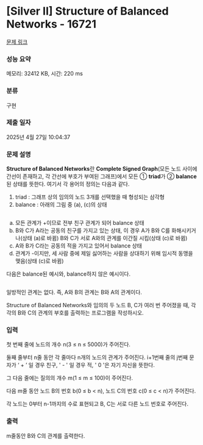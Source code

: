 # [Silver II] Structure of Balanced Networks - 16721 

[문제 링크](https://www.acmicpc.net/problem/16721) 

### 성능 요약

메모리: 32412 KB, 시간: 220 ms

### 분류

구현

### 제출 일자

2025년 4월 27일 10:04:37

### 문제 설명

<p><strong>Structure of Balanced Networks</strong>란 <strong>Complete Signed Graph</strong>(모든 노드 사이에 간선이 존재하고, 각 간선에 부호가 부여된 그래프)에서 모든 ① <strong>triad</strong>가 ② <strong>balance</strong>된 상태를 뜻한다. 여기서 각 용어의 정의는 다음과 같다.</p>

<ol>
	<li>triad : 그래프 상의 임의의 노드 3개를 선택했을 때 형성되는 삼각형</li>
	<li>balance : 아래의 그림 중 (a), (c)의 상태</li>
</ol>

<p style="text-align: center;"><img alt="" src=""></p>

<ol style="list-style-type: lower-alpha;">
	<li>모든 관계가 +이므로 전부 친구 관계가 되어 balance 상태</li>
	<li>B와 C가 A라는 공동의 친구를 가지고 있는 상태, 이 경우 A가 B와 C를 화해시키거나(상태 (a)로 바뀜) B와 C가 서로 A와의 관계를 이간질 시킴(상태 (c)로 바뀜)</li>
	<li>A와 B가 C라는 공동의 적을 가지고 있어서 balance 상태</li>
	<li>관계가 -이지만, 세 사람 중에 제일 싫어하는 사람을 상대하기 위해 임시적 동맹을 맺음(상태 (c)로 바뀜)</li>
</ol>

<p>다음은 balance된 예시와, balance하지 않은 예시이다.</p>

<p style="text-align: center;"><img alt="" src=""></p>

<p>일방적인 관계는 없다. 즉, A와 B의 관계는 B와 A의 관계이다.</p>

<p>Structure of Balanced Networks와 임의의 두 노드 B, C가 여러 번 주어졌을 때, 각각의 B와 C의 관계의 부호를 출력하는 프로그램을 작성하시오.</p>

### 입력 

 <p>첫 번째 줄에 노드의 개수 n(3 ≤ n ≤ 5000)가 주어진다.</p>

<p>둘째 줄부터 n줄 동안 각 줄마다 n개의 노드의 관계가 주어진다.  i+1번째 줄의 j번째 문자가 ‘ + ’ 일 경우 친구, ' - ' 일 경우 적, ' 0 '은 자기 자신을 뜻한다.</p>

<p>그 다음 줄에는 질의의 개수 m(1 ≤ m ≤ 100)이 주어진다.</p>

<p>다음 m줄 동안 노드 B의 번호 b(0 ≤ b < n), 노드 C의 번호 c(0 ≤ c < n)가 주어진다.</p>

<p>각 노드는 0부터 n-1까지의 수로 표현되고 B, C는 서로 다른 노드 번호로 주어진다.</p>

### 출력 

 <p>m줄동안 B와 C의 관계를 출력한다.</p>

